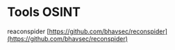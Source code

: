# Tools OSINT

reaconspider [https://github.com/bhavsec/reconspider](https://github.com/bhavsec/reconspider)
